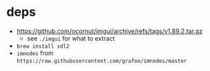 # deps

- https://github.com/ocornut/imgui/archive/refs/tags/v1.89.2.tar.gz
  + see `./imgui` for what to extract
- `brew install sdl2`
- `imnodes` from `https://raw.githubusercontent.com/grafoo/imnodes/master`
